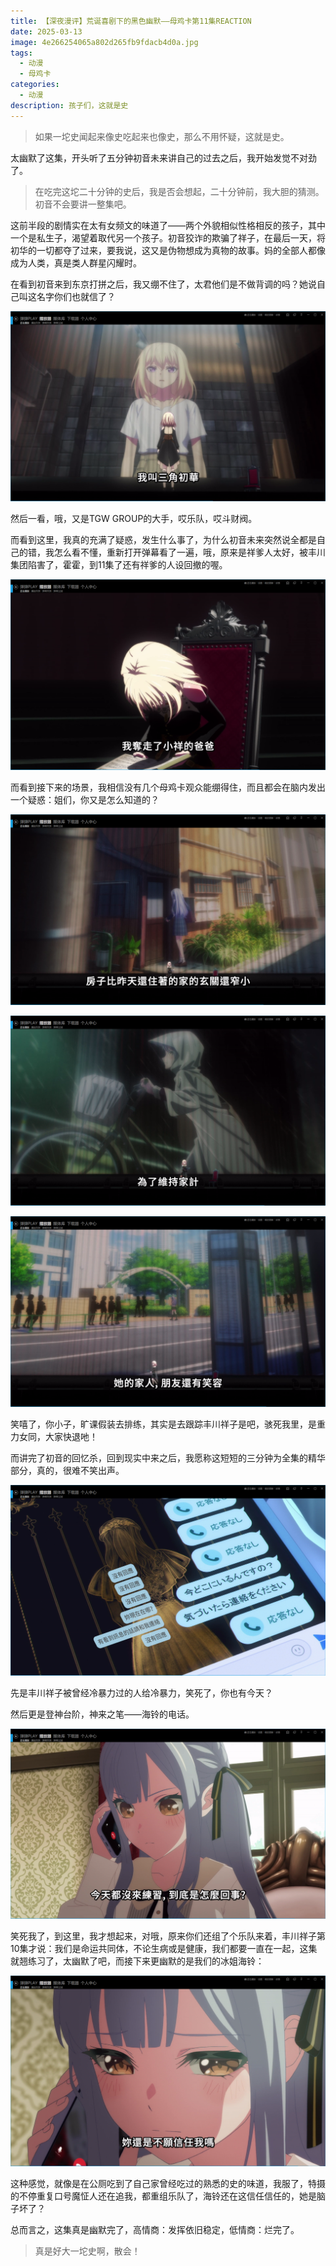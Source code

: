 ```yaml
---
title: 【深夜漫评】荒诞喜剧下的黑色幽默——母鸡卡第11集REACTION
date: 2025-03-13
image: 4e266254065a802d265fb9fdacb4d0a.jpg
tags:
  - 动漫
  - 母鸡卡
categories:
  - 动漫
description: 孩子们，这就是史
---
```

> 如果一坨史闻起来像史吃起来也像史，那么不用怀疑，这就是史。

太幽默了这集，开头听了五分钟初音未来讲自己的过去之后，我开始发觉不对劲了。

> 在吃完这坨二十分钟的史后，我是否会想起，二十分钟前，我大胆的猜测。初音不会要讲一整集吧。

这前半段的剧情实在太有女频文的味道了——两个外貌相似性格相反的孩子，其中一个是私生子，渴望着取代另一个孩子。初音狡诈的欺骗了祥子，在最后一天，将初华的一切都夺了过来，要我说，这又是伪物想成为真物的故事。妈的全部人都像成为人类，真是类人群星闪耀时。

在看到初音来到东京打拼之后，我又绷不住了，太君他们是不做背调的吗？她说自己叫这名字你们也就信了？

![](e098b3ba403e59ddfe3045dc78851b4.png)

然后一看，哦，又是TGW GROUP的大手，哎乐队，哎斗财阀。

而看到这里，我真的充满了疑惑，发生什么事了，为什么初音未来突然说全都是自己的错，我怎么看不懂，重新打开弹幕看了一遍，哦，原来是祥爹人太好，被丰川集团陷害了，霍霍，到11集了还有祥爹的人设回撤的喔。

![](7a43ffb877239dc052bdffd2758f8d2.png)

而看到接下来的场景，我相信没有几个母鸡卡观众能绷得住，而且都会在脑内发出一个疑惑：姐们，你又是怎么知道的？

![](c3478851524ecc01b27f77449ea065c.png)

![](f21f7e5f55c58e4d415ad5cff188e8a.png)

![](4d6c6cda9c7de73b2eaeaa955a3f665.png)

笑嘻了，你小子，旷课假装去排练，其实是去跟踪丰川祥子是吧，骇死我里，是重力女同，大家快退吔！

而讲完了初音的回忆杀，回到现实中来之后，我愿称这短短的三分钟为全集的精华部分，真的，很难不笑出声。

![](00240d9104faf7345abcc351beff2d0.png)

先是丰川祥子被曾经冷暴力过的人给冷暴力，笑死了，你也有今天？

然后更是登神台阶，神来之笔——海铃的电话。

![](296a88028be2e86a09a18c7ac51b881.png)

笑死我了，到这里，我才想起来，对哦，原来你们还组了个乐队来着，丰川祥子第10集才说：我们是命运共同体，不论生病或是健康，我们都要一直在一起，这集就翘练习了，太幽默了吧，而接下来更幽默的是我们的冰姐海铃：

![](1ccd6f17fc34ad97caa1b35784e5e2f.png)

这种感觉，就像是在公厕吃到了自己家曾经吃过的熟悉的史的味道，我服了，特摄的不停重复口号魔怔人还在追我，都重组乐队了，海铃还在这信任信任的，她是脑子坏了？

总而言之，这集真是幽默完了，高情商：发挥依旧稳定，低情商：烂完了。

> 真是好大一坨史啊，散会！
